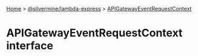 [Home](./index) &gt; [@silvermine/lambda-express](./lambda-express.md) &gt; [APIGatewayEventRequestContext](./lambda-express.apigatewayeventrequestcontext.md)

# APIGatewayEventRequestContext interface

